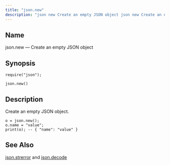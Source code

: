 ```yaml
---
title: "json.new"
description: "json new Create an empty JSON object json new Create an empty JSON object Example 15 39 json new example json strerror and json decode..."
---
```


<a name="lua.ref.json.new"></a> 
## Name

json.new — Create an empty JSON object

<a name="idp25247056"></a> 
## Synopsis

`require("json");`

`json.new()`

<a name="idp25249728"></a> 
## Description

Create an empty JSON object.

<a name="lua.ref.new.example"></a> 


```
o = json.new();
o.name = "value";
print(o); -- { "name": "value" }
```

<a name="idp25253616"></a> 
## See Also

[json.strerror](/momentum/3/3-reference/3-reference-lua-ref-json-strerror) and [json.decode](/momentum/3/3-reference/3-reference-lua-ref-json-decode)
